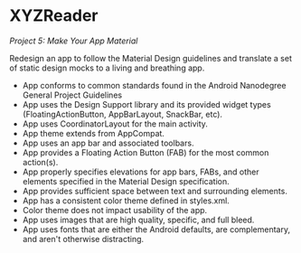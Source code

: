 # XYZReader
*Project 5: Make Your App Material*

Redesign an app to follow the Material Design guidelines and translate a set of static design mocks to a living and breathing app.

- App conforms to common standards found in the Android Nanodegree General Project Guidelines
- App uses the Design Support library and its provided widget types (FloatingActionButton, AppBarLayout, SnackBar, etc).
- App uses CoordinatorLayout for the main activity.
- App theme extends from AppCompat.
- App uses an app bar and associated toolbars.
- App provides a Floating Action Button (FAB) for the most common action(s).
- App properly specifies elevations for app bars, FABs, and other elements specified in the Material Design specification.
- App provides sufficient space between text and surrounding elements.
- App has a consistent color theme defined in styles.xml.
- Color theme does not impact usability of the app.
- App uses images that are high quality, specific, and full bleed.
- App uses fonts that are either the Android defaults, are complementary, and aren't otherwise distracting.
